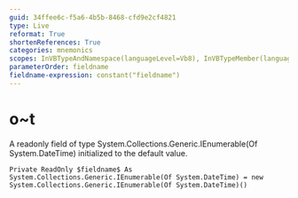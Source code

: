 ```yaml
---
guid: 34ffee6c-f5a6-4b5b-8468-cfd9e2cf4821
type: Live
reformat: True
shortenReferences: True
categories: mnemonics
scopes: InVBTypeAndNamespace(languageLevel=Vb8), InVBTypeMember(languageLevel=Vb8)
parameterOrder: fieldname
fieldname-expression: constant("fieldname")
---
```


# o~t

A readonly field of type System.Collections.Generic.IEnumerable(Of System.DateTime) initialized to the default value.

```
Private ReadOnly $fieldname$ As System.Collections.Generic.IEnumerable(Of System.DateTime) = new System.Collections.Generic.IEnumerable(Of System.DateTime)()
```
